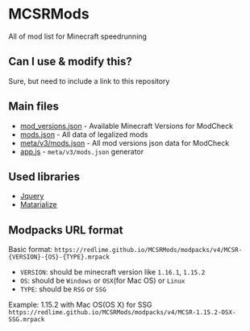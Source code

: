 # MCSRMods
All of mod list for Minecraft speedrunning

## Can I use & modify this?
Sure, but need to include a link to this repository

## Main files
- [mod_versions.json](./mod_versions.json) - Available Minecraft Versions for ModCheck
- [mods.json](./mods.json) - All data of legalized mods
- [meta/v3/mods.json](./meta/v4/mods.json) - All mod versions json data for ModCheck
- [app.js](./app.js) - `meta/v3/mods.json` generator

## Used libraries
- [Jquery](https://jquery.com/)
- [Matarialize](https://materializecss.com/about.html)

## Modpacks URL format
Basic format: `https://redlime.github.io/MCSRMods/modpacks/v4/MCSR-{VERSION}-{OS}-{TYPE}.mrpack`
- `VERSION`: should be minecraft version like `1.16.1`, `1.15.2`
- `OS`: should be `Windows` or `OSX`(for Mac OS) or `Linux`
- `TYPE`: should be `RSG` or `SSG`

Example: 1.15.2 with Mac OS(OS X) for SSG\
`https://redlime.github.io/MCSRMods/modpacks/v4/MCSR-1.15.2-OSX-SSG.mrpack`
